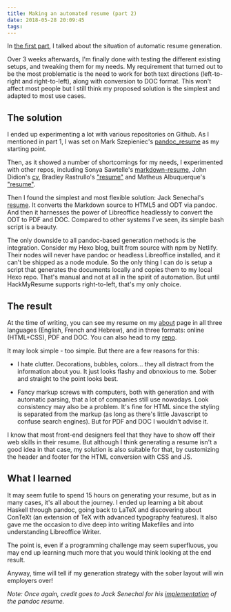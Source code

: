 ```yaml
---
title: Making an automated resume (part 2)
date: 2018-05-28 20:09:45
tags:
---
```


In [the first part](/2018/05/06/150-resume/), I talked about the situation of automatic resume generation.

Over 3 weeks afterwards, I'm finally done with testing the different existing setups, and tweaking them for my needs. My requirement that turned out to be the most problematic is the need to work for both text directions (left-to-right and right-to-left), along with conversion to DOC format. This won't affect most people but I still think my proposed solution is the simplest and adapted to most use cases.

## The solution

I ended up experimenting a lot with various repositories on Github. As I mentioned in part 1, I was set on Mark Szepieniec's [pandoc_resume](https://github.com/mszep/pandoc_resume) as my starting point.

Then, as it showed a number of shortcomings for my needs, I experimented with other repos, including Sonya Sawtelle's [markdown-resume](https://github.com/sdsawtelle/markdown-resume), John Didion's [cv](https://github.com/jdidion/cv), Bradley Rastrullo's ["resume"](https://github.com/brastrullo/resume) and Matheus Albuquerque's ["resume"](https://github.com/ythecombinator).

Then I found the simplest and most flexible solution: Jack Senechal's [resume](https://github.com/jacksenechal/resume). It converts the Markdown source to HTML5 and ODT via pandoc. And then it harnesses the power of Libreoffice headlessly to convert the ODT to PDF and DOC. Compared to other systems I've seen, its simple bash script is a beauty.

The only downside to all pandoc-based generation methods is the integration. Consider my Hexo blog, built from source with npm by Netlify. Their nodes will never have pandoc or headless Libreoffice installed, and it can't be shipped as a node module. So the only thing I can do is setup a script that generates the documents locally and copies them to my local Hexo repo. That's manual and not at all in the spirit of automation. But until HackMyResume supports right-to-left, that's my only choice. 

## The result

At the time of writing, you can see my resume on my [about](/about) page in all three languages (English, French and Hebrew), and in three formats: online (HTML+CSS), PDF and DOC. You can also head to my [repo](https://github.com/fedidat/resume).

It may look simple - too simple. But there are a few reasons for this: 

* I hate clutter. Decorations, bubbles, colors... they all distract from the information about you. It just looks flashy and obnoxious to me. Sober and straight to the point looks best.

* Fancy markup screws with computers, both with generation and with automatic parsing, that a lot of companies still use nowadays. Look consistency may also be a problem. It's fine for HTML since the styling is separated from the markup (as long as there's little Javascript to confuse search engines). But for PDF and DOC I wouldn't advise it.

I know that most front-end designers feel that they have to show off their web skills in their resume. But although I think generating a resume isn't a good idea in that case, my solution is also suitable for that, by customizing the header and footer for the HTML conversion with CSS and JS.

## What I learned

It may seem futile to spend 15 hours on generating your resume, but as in many cases, it's all about the journey. I ended up learning a bit about Haskell through pandoc, going back to LaTeX and discovering about ConTeXt (an extension of TeX with advanced typography features). It also gave me the occasion to dive deep into writing Makefiles and into understanding Libreoffice Writer. 

The point is, even if a programming challenge may seem superfluous, you may end up learning much more that you would think looking at the end result.

Anyway, time will tell if my generation strategy with the sober layout will win employers over!

*Note: Once again, credit goes to Jack Senechal for his [implementation](https://github.com/jacksenechal/resume) of the pandoc resume.*